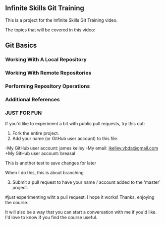## Infinite Skills Git Training

This is a project for the Infinite Skills Git Training video.

The topics that will be covered in this video:

## Git Basics

### Working With A Local Repository


### Working With Remote Repositories

### Performing Repository Operations

### Additional References

### JUST FOR FUN

If you'd like to experiment a bit with public pull requests, try this out:

1)  Fork the entire project.
2)  Add your name (or GitHub user account) to this file.

-My GitHub user account: james kelley
-My email: jkelley.vbda@gmail.com
+My GitHub user account: breasal

This is another test to save changes for later

When I do this, this is about branching

3)  Submit a pull request to have your name / account added to the 'master' project.

#just experimenting wiht a pull request. I hope it works! Thanks, enjoying the course.

It will also be a way that you can start a conversation with me if you'd like.  I'd love to know if you find the course useful.
